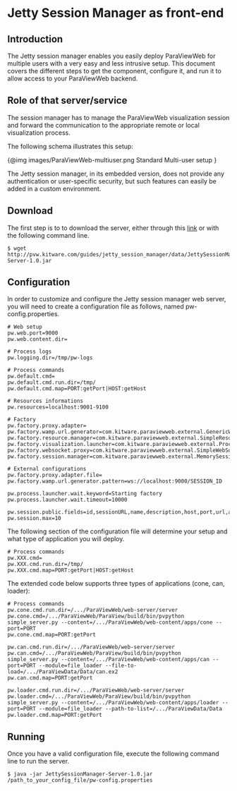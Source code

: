# Jetty Session Manager as front-end

## Introduction

The Jetty session manager enables you easily deploy ParaViewWeb for multiple users
with a very easy and less intrusive setup. This document covers the different
steps to get the component, configure it, and run it to allow access to
your ParaViewWeb backend.

## Role of that server/service

The session manager has to manage the ParaViewWeb visualization session and
forward the communication to the appropriate remote or local visualization process.

The following schema illustrates this setup:

{@img images/ParaViewWeb-multiuser.png Standard Multi-user setup }

The Jetty session manager, in its embedded version, does not provide any
authentication or user-specific security, but such features can easily be added
in a custom environment.

## Download

The first step is to to download the server, either through this
[link](guides/jetty_session_manager/data/JettySessionManager-Server-1.0.jar)
or with the following command line.

    $ wget http://pvw.kitware.com/guides/jetty_session_manager/data/JettySessionManager-Server-1.0.jar

## Configuration

In order to customize and configure the Jetty session manager web server, you
will need to create a configuration file as follows, named pw-config.properties.

    # Web setup
    pw.web.port=9000
    pw.web.content.dir=

    # Process logs
    pw.logging.dir=/tmp/pw-logs

    # Process commands
    pw.default.cmd=
    pw.default.cmd.run.dir=/tmp/
    pw.default.cmd.map=PORT:getPort|HOST:getHost

    # Resources informations
    pw.resources=localhost:9001-9100

    # Factory
    pw.factory.proxy.adapter=
    pw.factory.wamp.url.generator=com.kitware.paraviewweb.external.GenericWampURLGenerator
    pw.factory.resource.manager=com.kitware.paraviewweb.external.SimpleResourceManager
    pw.factory.visualization.launcher=com.kitware.paraviewweb.external.ProcessLauncher
    pw.factory.websocket.proxy=com.kitware.paraviewweb.external.SimpleWebSocketProxyManager
    pw.factory.session.manager=com.kitware.paraviewweb.external.MemorySessionManager

    # External configurations
    pw.factory.proxy.adapter.file=
    pw.factory.wamp.url.generator.pattern=ws://localhost:9000/SESSION_ID

    pw.process.launcher.wait.keyword=Starting factory
    pw.process.launcher.wait.timeout=10000

    pw.session.public.fields=id,sessionURL,name,description,host,port,url,application,idleTimeout,startTime
    pw.session.max=10

The following section of the configuration file will determine your setup and what
type of application you will deploy.

    # Process commands
    pw.XXX.cmd=
    pw.XXX.cmd.run.dir=/tmp/
    pw.XXX.cmd.map=PORT:getPort|HOST:getHost

The extended code below supports three types of applications (cone, can, loader):

    # Process commands
    pw.cone.cmd.run.dir=/.../ParaViewWeb/web-server/server
    pw.cone.cmd=/.../ParaViewWeb/ParaView/build/bin/pvpython simple_server.py --content=/.../ParaViewWeb/web-content/apps/cone --port=PORT
    pw.cone.cmd.map=PORT:getPort

    pw.can.cmd.run.dir=/.../ParaViewWeb/web-server/server
    pw.can.cmd=/.../ParaViewWeb/ParaView/build/bin/pvpython simple_server.py --content=/.../ParaViewWeb/web-content/apps/can --port=PORT --module=file_loader --file-to-load=/.../ParaViewData/Data/can.ex2
    pw.can.cmd.map=PORT:getPort

    pw.loader.cmd.run.dir=/.../ParaViewWeb/web-server/server
    pw.loader.cmd=/.../ParaViewWeb/ParaView/build/bin/pvpython simple_server.py --content=/.../ParaViewWeb/web-content/apps/loader --port=PORT --module=file_loader --path-to-list=/.../ParaViewData/Data
    pw.loader.cmd.map=PORT:getPort

## Running

Once you have a valid configuration file, execute the following command line to
run the server.

    $ java -jar JettySessionManager-Server-1.0.jar /path_to_your_config_file/pw-config.properties
